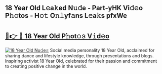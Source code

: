 ## 18 Year Old L𝚎a𝚔ed N𝚞𝚍e - Part-yHK Vi𝚍𝚎o P𝚑𝚘tos - H𝚘𝚝 O𝚗𝚕yf𝚊ns L𝚎a𝚔s pfxWe

# <h2><a href="http://kf8plo.oniu.top/?m=18+Year+Old">🔗👉 🔴 18 Year Old P𝚑ot𝚘𝚜 V𝚒d𝚎o</a></h2>

[![18 Year Old Nu𝚍e𝚜](https://i.imgur.com/0qMVB7G.gif)](http://kf8plo.oniu.top/?m=18+Year+Old)
Social media personality 18 Year Old, acclaimed for sharing dance and lifestyle knowledge, through presentations and blogs. Inspiring activist 18 Year Old, celebrated for their passion and commitment to creating positive change in the world.  
